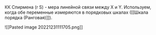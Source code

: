 КК Спирмена (r S) - мера линейной связи между X и Y.  Используем, когда обе переменные измеряются в порядковых шкалах ([[Шкала порядка (Ранговая)]]).

![[Pasted image 20221231111705.png]]